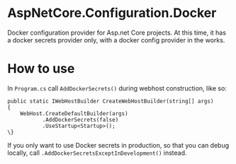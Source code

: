 # AspNetCore.Configuration.Docker

Docker configuration provider for Asp.net Core projects. At this time, it
has a docker secrets provider only, with a docker config provider in the works.

# How to use

In `Program.cs` call `AddDockerSecrets()` during webhost construction, like so:

```
public static IWebHostBuilder CreateWebHostBuilder(string[] args)
{
    WebHost.CreateDefaultBuilder(args)
           .AddDockerSecrets(false)
           .UseStartup<Startup>();
\}   
```

If you only want to use Docker secrets in production, so that you can debug locally, call `.AddDockerSecretsExceptInDevelopment()` instead. 